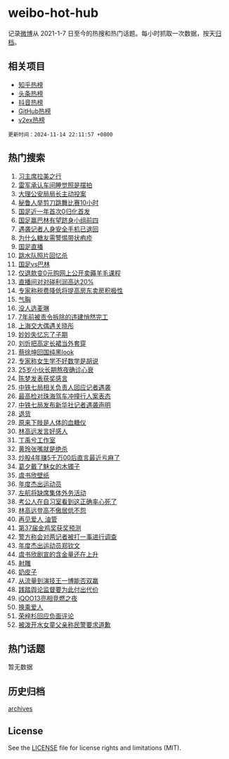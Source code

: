 # weibo-hot-hub

记录[微博](https://www.weibo.com)从 2021-1-7 日至今的热搜和热门话题。每小时抓取一次数据，按天[归档](archives)。

## 相关项目

- [知乎热榜](https://github.com/lonnyzhang423/zhihu-hot-hub)
- [头条热榜](https://github.com/lonnyzhang423/toutiao-hot-hub)
- [抖音热榜](https://github.com/lonnyzhang423/douyin-hot-hub)
- [GitHub热榜](https://github.com/lonnyzhang423/github-hot-hub)
- [v2ex热榜](https://github.com/lonnyzhang423/v2ex-hot-hub)


`更新时间：2024-11-14 22:11:57 +0800`

## 热门搜索

1. [习主席拉美之行](https://m.weibo.cn/search?containerid=100103type%3D1%26t%3D10%26q%3D%23%E4%B9%A0%E4%B8%BB%E5%B8%AD%E6%8B%89%E7%BE%8E%E4%B9%8B%E8%A1%8C%23&stream_entry_id=51&isnewpage=1&extparam=seat%3D1%26filter_type%3Drealtimehot%26stream_entry_id%3D51%26c_type%3D51%26q%3D%2523%25E4%25B9%25A0%25E4%25B8%25BB%25E5%25B8%25AD%25E6%258B%2589%25E7%25BE%258E%25E4%25B9%258B%25E8%25A1%258C%2523%26dgr%3D0%26pos%3D0%26cate%3D10103%26display_time%3D1731593516%26pre_seqid%3D17315935167570187871029)
1. [雷军承认车间睡觉照是摆拍](https://m.weibo.cn/search?containerid=100103type%3D1%26t%3D10%26q%3D%23%E9%9B%B7%E5%86%9B%E6%89%BF%E8%AE%A4%E8%BD%A6%E9%97%B4%E7%9D%A1%E8%A7%89%E7%85%A7%E6%98%AF%E6%91%86%E6%8B%8D%23&stream_entry_id=31&isnewpage=1&extparam=seat%3D1%26filter_type%3Drealtimehot%26c_type%3D31%26q%3D%2523%25E9%259B%25B7%25E5%2586%259B%25E6%2589%25BF%25E8%25AE%25A4%25E8%25BD%25A6%25E9%2597%25B4%25E7%259D%25A1%25E8%25A7%2589%25E7%2585%25A7%25E6%2598%25AF%25E6%2591%2586%25E6%258B%258D%2523%26dgr%3D0%26cate%3D5001%26flag%3D2%26realpos%3D1%26stream_entry_id%3D31%26pos%3D0%26band_rank%3D1%26lcate%3D5001%26display_time%3D1731593516%26pre_seqid%3D17315935167570187871029)
1. [大理公安局局长主动投案](https://m.weibo.cn/search?containerid=100103type%3D1%26t%3D10%26q%3D%23%E5%A4%A7%E7%90%86%E5%85%AC%E5%AE%89%E5%B1%80%E5%B1%80%E9%95%BF%E4%B8%BB%E5%8A%A8%E6%8A%95%E6%A1%88%23&stream_entry_id=31&isnewpage=1&extparam=seat%3D1%26filter_type%3Drealtimehot%26c_type%3D31%26q%3D%2523%25E5%25A4%25A7%25E7%2590%2586%25E5%2585%25AC%25E5%25AE%2589%25E5%25B1%2580%25E5%25B1%2580%25E9%2595%25BF%25E4%25B8%25BB%25E5%258A%25A8%25E6%258A%2595%25E6%25A1%2588%2523%26dgr%3D0%26cate%3D5001%26flag%3D1%26realpos%3D2%26stream_entry_id%3D31%26pos%3D1%26band_rank%3D2%26lcate%3D5001%26display_time%3D1731593516%26pre_seqid%3D17315935167570187871029)
1. [秘鲁人举剪刀跳舞比赛10小时](https://m.weibo.cn/search?containerid=100103type%3D1%26t%3D10%26q%3D%23%E7%A7%98%E9%B2%81%E4%BA%BA%E4%B8%BE%E5%89%AA%E5%88%80%E8%B7%B3%E8%88%9E%E6%AF%94%E8%B5%9B10%E5%B0%8F%E6%97%B6%23&stream_entry_id=31&isnewpage=1&extparam=seat%3D1%26filter_type%3Drealtimehot%26c_type%3D31%26q%3D%2523%25E7%25A7%2598%25E9%25B2%2581%25E4%25BA%25BA%25E4%25B8%25BE%25E5%2589%25AA%25E5%2588%2580%25E8%25B7%25B3%25E8%2588%259E%25E6%25AF%2594%25E8%25B5%259B10%25E5%25B0%258F%25E6%2597%25B6%2523%26dgr%3D0%26cate%3D5001%26flag%3D1%26realpos%3D3%26stream_entry_id%3D31%26pos%3D2%26band_rank%3D3%26lcate%3D5001%26display_time%3D1731593516%26pre_seqid%3D17315935167570187871029)
1. [国足近一年首次0归化首发](https://m.weibo.cn/search?containerid=100103type%3D1%26t%3D10%26q%3D%23%E5%9B%BD%E8%B6%B3%E8%BF%91%E4%B8%80%E5%B9%B4%E9%A6%96%E6%AC%A10%E5%BD%92%E5%8C%96%E9%A6%96%E5%8F%91%23&stream_entry_id=31&isnewpage=1&extparam=seat%3D1%26filter_type%3Drealtimehot%26c_type%3D31%26q%3D%2523%25E5%259B%25BD%25E8%25B6%25B3%25E8%25BF%2591%25E4%25B8%2580%25E5%25B9%25B4%25E9%25A6%2596%25E6%25AC%25A10%25E5%25BD%2592%25E5%258C%2596%25E9%25A6%2596%25E5%258F%2591%2523%26dgr%3D0%26cate%3D5001%26flag%3D1%26realpos%3D4%26stream_entry_id%3D31%26pos%3D3%26band_rank%3D4%26lcate%3D5001%26display_time%3D1731593516%26pre_seqid%3D17315935167570187871029)
1. [国足赢巴林有望跻身小组前四](https://m.weibo.cn/search?containerid=100103type%3D1%26t%3D10%26q%3D%23%E5%9B%BD%E8%B6%B3%E8%B5%A2%E5%B7%B4%E6%9E%97%E6%9C%89%E6%9C%9B%E8%B7%BB%E8%BA%AB%E5%B0%8F%E7%BB%84%E5%89%8D%E5%9B%9B%23&stream_entry_id=31&isnewpage=1&extparam=seat%3D1%26filter_type%3Drealtimehot%26c_type%3D31%26q%3D%2523%25E5%259B%25BD%25E8%25B6%25B3%25E8%25B5%25A2%25E5%25B7%25B4%25E6%259E%2597%25E6%259C%2589%25E6%259C%259B%25E8%25B7%25BB%25E8%25BA%25AB%25E5%25B0%258F%25E7%25BB%2584%25E5%2589%258D%25E5%259B%259B%2523%26dgr%3D0%26cate%3D5001%26flag%3D1%26realpos%3D5%26stream_entry_id%3D31%26pos%3D4%26band_rank%3D5%26lcate%3D5001%26display_time%3D1731593516%26pre_seqid%3D17315935167570187871029)
1. [遇袭记者人身安全手机已退回](https://m.weibo.cn/search?containerid=100103type%3D1%26t%3D10%26q%3D%23%E9%81%87%E8%A2%AD%E8%AE%B0%E8%80%85%E4%BA%BA%E8%BA%AB%E5%AE%89%E5%85%A8%E6%89%8B%E6%9C%BA%E5%B7%B2%E9%80%80%E5%9B%9E%23&stream_entry_id=31&isnewpage=1&extparam=seat%3D1%26filter_type%3Drealtimehot%26c_type%3D31%26q%3D%2523%25E9%2581%2587%25E8%25A2%25AD%25E8%25AE%25B0%25E8%2580%2585%25E4%25BA%25BA%25E8%25BA%25AB%25E5%25AE%2589%25E5%2585%25A8%25E6%2589%258B%25E6%259C%25BA%25E5%25B7%25B2%25E9%2580%2580%25E5%259B%259E%2523%26dgr%3D0%26cate%3D5001%26flag%3D1%26realpos%3D6%26stream_entry_id%3D31%26pos%3D5%26band_rank%3D6%26lcate%3D5001%26display_time%3D1731593516%26pre_seqid%3D17315935167570187871029)
1. [为什么糖友需警惕带状疱疹](https://m.weibo.cn/search?containerid=100103type%3D1%26t%3D10%26q%3D%23%E4%B8%BA%E4%BB%80%E4%B9%88%E7%B3%96%E5%8F%8B%E9%9C%80%E8%AD%A6%E6%83%95%E5%B8%A6%E7%8A%B6%E7%96%B1%E7%96%B9%23&stream_entry_id=31&isnewpage=1&extparam=seat%3D1%26filter_type%3Drealtimehot%26topic_ad%3D1%26c_type%3D31%26q%3D%2523%25E4%25B8%25BA%25E4%25BB%2580%25E4%25B9%2588%25E7%25B3%2596%25E5%258F%258B%25E9%259C%2580%25E8%25AD%25A6%25E6%2583%2595%25E5%25B8%25A6%25E7%258A%25B6%25E7%2596%25B1%25E7%2596%25B9%2523%26dgr%3D0%26cate%3D5001%26adid%3D264128%26stream_entry_id%3D31%26is_ad_pos%3D1%26pos%3D6%26lcate%3D5001%26band_rank%3D7%26display_time%3D1731593516%26pre_seqid%3D17315935167570187871029)
1. [国足直播](https://m.weibo.cn/search?containerid=100103type%3D1%26t%3D10%26q%3D%E5%9B%BD%E8%B6%B3%E7%9B%B4%E6%92%AD&stream_entry_id=31&isnewpage=1&extparam=seat%3D1%26filter_type%3Drealtimehot%26c_type%3D31%26q%3D%25E5%259B%25BD%25E8%25B6%25B3%25E7%259B%25B4%25E6%2592%25AD%26dgr%3D0%26cate%3D5001%26flag%3D1%26realpos%3D7%26stream_entry_id%3D31%26pos%3D7%26band_rank%3D7%26lcate%3D5001%26display_time%3D1731593516%26pre_seqid%3D17315935167570187871029)
1. [跳水队照片回忆杀](https://m.weibo.cn/search?containerid=100103type%3D1%26t%3D10%26q%3D%23%E8%B7%B3%E6%B0%B4%E9%98%9F%E7%85%A7%E7%89%87%E5%9B%9E%E5%BF%86%E6%9D%80%23&stream_entry_id=31&isnewpage=1&extparam=seat%3D1%26filter_type%3Drealtimehot%26c_type%3D31%26q%3D%2523%25E8%25B7%25B3%25E6%25B0%25B4%25E9%2598%259F%25E7%2585%25A7%25E7%2589%2587%25E5%259B%259E%25E5%25BF%2586%25E6%259D%2580%2523%26dgr%3D0%26cate%3D5001%26flag%3D1%26realpos%3D8%26stream_entry_id%3D31%26pos%3D8%26band_rank%3D8%26lcate%3D5001%26display_time%3D1731593516%26pre_seqid%3D17315935167570187871029)
1. [国足vs巴林](https://m.weibo.cn/search?containerid=100103type%3D1%26t%3D10%26q%3D%23%E5%9B%BD%E8%B6%B3vs%E5%B7%B4%E6%9E%97%23&stream_entry_id=31&isnewpage=1&extparam=seat%3D1%26filter_type%3Drealtimehot%26c_type%3D31%26q%3D%2523%25E5%259B%25BD%25E8%25B6%25B3vs%25E5%25B7%25B4%25E6%259E%2597%2523%26dgr%3D0%26cate%3D5001%26flag%3D1%26realpos%3D9%26stream_entry_id%3D31%26pos%3D9%26band_rank%3D9%26lcate%3D5001%26display_time%3D1731593516%26pre_seqid%3D17315935167570187871029)
1. [仅退款变0元购网上公开卖薅羊毛课程](https://m.weibo.cn/search?containerid=100103type%3D1%26t%3D10%26q%3D%23%E4%BB%85%E9%80%80%E6%AC%BE%E5%8F%980%E5%85%83%E8%B4%AD%E7%BD%91%E4%B8%8A%E5%85%AC%E5%BC%80%E5%8D%96%E8%96%85%E7%BE%8A%E6%AF%9B%E8%AF%BE%E7%A8%8B%23&stream_entry_id=31&isnewpage=1&extparam=seat%3D1%26filter_type%3Drealtimehot%26c_type%3D31%26q%3D%2523%25E4%25BB%2585%25E9%2580%2580%25E6%25AC%25BE%25E5%258F%25980%25E5%2585%2583%25E8%25B4%25AD%25E7%25BD%2591%25E4%25B8%258A%25E5%2585%25AC%25E5%25BC%2580%25E5%258D%2596%25E8%2596%2585%25E7%25BE%258A%25E6%25AF%259B%25E8%25AF%25BE%25E7%25A8%258B%2523%26dgr%3D0%26cate%3D5001%26flag%3D1%26realpos%3D10%26stream_entry_id%3D31%26pos%3D10%26band_rank%3D10%26lcate%3D5001%26display_time%3D1731593516%26pre_seqid%3D17315935167570187871029)
1. [直播间对对碰利润高达20%](https://m.weibo.cn/search?containerid=100103type%3D1%26t%3D10%26q%3D%23%E7%9B%B4%E6%92%AD%E9%97%B4%E5%AF%B9%E5%AF%B9%E7%A2%B0%E5%88%A9%E6%B6%A6%E9%AB%98%E8%BE%BE20%25%23&stream_entry_id=31&isnewpage=1&extparam=seat%3D1%26filter_type%3Drealtimehot%26c_type%3D31%26q%3D%2523%25E7%259B%25B4%25E6%2592%25AD%25E9%2597%25B4%25E5%25AF%25B9%25E5%25AF%25B9%25E7%25A2%25B0%25E5%2588%25A9%25E6%25B6%25A6%25E9%25AB%2598%25E8%25BE%25BE20%2525%2523%26dgr%3D0%26cate%3D5001%26flag%3D1%26realpos%3D11%26stream_entry_id%3D31%26pos%3D11%26band_rank%3D11%26lcate%3D5001%26display_time%3D1731593516%26pre_seqid%3D17315935167570187871029)
1. [专家称税费降低将提高房东卖房积极性](https://m.weibo.cn/search?containerid=100103type%3D1%26t%3D10%26q%3D%23%E4%B8%93%E5%AE%B6%E7%A7%B0%E7%A8%8E%E8%B4%B9%E9%99%8D%E4%BD%8E%E5%B0%86%E6%8F%90%E9%AB%98%E6%88%BF%E4%B8%9C%E5%8D%96%E6%88%BF%E7%A7%AF%E6%9E%81%E6%80%A7%23&stream_entry_id=31&isnewpage=1&extparam=seat%3D1%26filter_type%3Drealtimehot%26c_type%3D31%26q%3D%2523%25E4%25B8%2593%25E5%25AE%25B6%25E7%25A7%25B0%25E7%25A8%258E%25E8%25B4%25B9%25E9%2599%258D%25E4%25BD%258E%25E5%25B0%2586%25E6%258F%2590%25E9%25AB%2598%25E6%2588%25BF%25E4%25B8%259C%25E5%258D%2596%25E6%2588%25BF%25E7%25A7%25AF%25E6%259E%2581%25E6%2580%25A7%2523%26dgr%3D0%26cate%3D5001%26flag%3D1%26realpos%3D12%26stream_entry_id%3D31%26pos%3D12%26band_rank%3D12%26lcate%3D5001%26display_time%3D1731593516%26pre_seqid%3D17315935167570187871029)
1. [气胸](https://m.weibo.cn/search?containerid=100103type%3D1%26t%3D10%26q%3D%E6%B0%94%E8%83%B8&stream_entry_id=31&isnewpage=1&extparam=seat%3D1%26filter_type%3Drealtimehot%26c_type%3D31%26q%3D%25E6%25B0%2594%25E8%2583%25B8%26dgr%3D0%26cate%3D5001%26flag%3D1%26realpos%3D13%26stream_entry_id%3D31%26pos%3D13%26band_rank%3D13%26lcate%3D5001%26display_time%3D1731593516%26pre_seqid%3D17315935167570187871029)
1. [没人选麦琳](https://m.weibo.cn/search?containerid=100103type%3D1%26t%3D10%26q%3D%23%E6%B2%A1%E4%BA%BA%E9%80%89%E9%BA%A6%E7%90%B3%23&stream_entry_id=31&isnewpage=1&extparam=seat%3D1%26filter_type%3Drealtimehot%26c_type%3D31%26q%3D%2523%25E6%25B2%25A1%25E4%25BA%25BA%25E9%2580%2589%25E9%25BA%25A6%25E7%2590%25B3%2523%26dgr%3D0%26cate%3D5001%26flag%3D0%26realpos%3D14%26stream_entry_id%3D31%26pos%3D14%26band_rank%3D14%26lcate%3D5001%26display_time%3D1731593516%26pre_seqid%3D17315935167570187871029)
1. [7年前被责令拆除的违建悄然完工](https://m.weibo.cn/search?containerid=100103type%3D1%26t%3D10%26q%3D%237%E5%B9%B4%E5%89%8D%E8%A2%AB%E8%B4%A3%E4%BB%A4%E6%8B%86%E9%99%A4%E7%9A%84%E8%BF%9D%E5%BB%BA%E6%82%84%E7%84%B6%E5%AE%8C%E5%B7%A5%23&stream_entry_id=31&isnewpage=1&extparam=seat%3D1%26filter_type%3Drealtimehot%26c_type%3D31%26q%3D%25237%25E5%25B9%25B4%25E5%2589%258D%25E8%25A2%25AB%25E8%25B4%25A3%25E4%25BB%25A4%25E6%258B%2586%25E9%2599%25A4%25E7%259A%2584%25E8%25BF%259D%25E5%25BB%25BA%25E6%2582%2584%25E7%2584%25B6%25E5%25AE%258C%25E5%25B7%25A5%2523%26dgr%3D0%26cate%3D5001%26flag%3D1%26realpos%3D15%26stream_entry_id%3D31%26pos%3D15%26band_rank%3D15%26lcate%3D5001%26display_time%3D1731593516%26pre_seqid%3D17315935167570187871029)
1. [上海交大偶遇关晓彤](https://m.weibo.cn/search?containerid=100103type%3D1%26t%3D10%26q%3D%23%E4%B8%8A%E6%B5%B7%E4%BA%A4%E5%A4%A7%E5%81%B6%E9%81%87%E5%85%B3%E6%99%93%E5%BD%A4%23&stream_entry_id=31&isnewpage=1&extparam=seat%3D1%26filter_type%3Drealtimehot%26c_type%3D31%26q%3D%2523%25E4%25B8%258A%25E6%25B5%25B7%25E4%25BA%25A4%25E5%25A4%25A7%25E5%2581%25B6%25E9%2581%2587%25E5%2585%25B3%25E6%2599%2593%25E5%25BD%25A4%2523%26dgr%3D0%26cate%3D5001%26flag%3D2%26realpos%3D16%26stream_entry_id%3D31%26pos%3D16%26band_rank%3D16%26lcate%3D5001%26display_time%3D1731593516%26pre_seqid%3D17315935167570187871029)
1. [妙妙失忆忘了子期](https://m.weibo.cn/search?containerid=100103type%3D1%26t%3D10%26q%3D%23%E5%A6%99%E5%A6%99%E5%A4%B1%E5%BF%86%E5%BF%98%E4%BA%86%E5%AD%90%E6%9C%9F%23&stream_entry_id=31&isnewpage=1&extparam=seat%3D1%26filter_type%3Drealtimehot%26c_type%3D31%26q%3D%2523%25E5%25A6%2599%25E5%25A6%2599%25E5%25A4%25B1%25E5%25BF%2586%25E5%25BF%2598%25E4%25BA%2586%25E5%25AD%2590%25E6%259C%259F%2523%26dgr%3D0%26cate%3D5001%26flag%3D0%26realpos%3D17%26stream_entry_id%3D31%26pos%3D17%26band_rank%3D17%26lcate%3D5001%26display_time%3D1731593516%26pre_seqid%3D17315935167570187871029)
1. [刘忻把高定长裙当外套穿](https://m.weibo.cn/search?containerid=100103type%3D1%26t%3D10%26q%3D%E5%88%98%E5%BF%BB%E6%8A%8A%E9%AB%98%E5%AE%9A%E9%95%BF%E8%A3%99%E5%BD%93%E5%A4%96%E5%A5%97%E7%A9%BF&stream_entry_id=31&isnewpage=1&extparam=seat%3D1%26filter_type%3Drealtimehot%26c_type%3D31%26q%3D%25E5%2588%2598%25E5%25BF%25BB%25E6%258A%258A%25E9%25AB%2598%25E5%25AE%259A%25E9%2595%25BF%25E8%25A3%2599%25E5%25BD%2593%25E5%25A4%2596%25E5%25A5%2597%25E7%25A9%25BF%26dgr%3D0%26cate%3D5001%26flag%3D0%26realpos%3D18%26stream_entry_id%3D31%26pos%3D18%26band_rank%3D18%26lcate%3D5001%26display_time%3D1731593516%26pre_seqid%3D17315935167570187871029)
1. [蔡徐坤回国纯黑look](https://m.weibo.cn/search?containerid=100103type%3D1%26t%3D10%26q%3D%23%E8%94%A1%E5%BE%90%E5%9D%A4%E5%9B%9E%E5%9B%BD%E7%BA%AF%E9%BB%91look%23&stream_entry_id=31&isnewpage=1&extparam=seat%3D1%26filter_type%3Drealtimehot%26c_type%3D31%26q%3D%2523%25E8%2594%25A1%25E5%25BE%2590%25E5%259D%25A4%25E5%259B%259E%25E5%259B%25BD%25E7%25BA%25AF%25E9%25BB%2591look%2523%26dgr%3D0%26cate%3D5001%26flag%3D1%26realpos%3D19%26stream_entry_id%3D31%26pos%3D19%26band_rank%3D19%26lcate%3D5001%26display_time%3D1731593516%26pre_seqid%3D17315935167570187871029)
1. [专家称女生学不好数学是胡说](https://m.weibo.cn/search?containerid=100103type%3D1%26t%3D10%26q%3D%23%E4%B8%93%E5%AE%B6%E7%A7%B0%E5%A5%B3%E7%94%9F%E5%AD%A6%E4%B8%8D%E5%A5%BD%E6%95%B0%E5%AD%A6%E6%98%AF%E8%83%A1%E8%AF%B4%23&stream_entry_id=31&isnewpage=1&extparam=seat%3D1%26filter_type%3Drealtimehot%26c_type%3D31%26q%3D%2523%25E4%25B8%2593%25E5%25AE%25B6%25E7%25A7%25B0%25E5%25A5%25B3%25E7%2594%259F%25E5%25AD%25A6%25E4%25B8%258D%25E5%25A5%25BD%25E6%2595%25B0%25E5%25AD%25A6%25E6%2598%25AF%25E8%2583%25A1%25E8%25AF%25B4%2523%26dgr%3D0%26cate%3D5001%26flag%3D1%26realpos%3D20%26stream_entry_id%3D31%26pos%3D20%26band_rank%3D20%26lcate%3D5001%26display_time%3D1731593516%26pre_seqid%3D17315935167570187871029)
1. [25岁小伙长期熬夜确诊心衰](https://m.weibo.cn/search?containerid=100103type%3D1%26t%3D10%26q%3D%2325%E5%B2%81%E5%B0%8F%E4%BC%99%E9%95%BF%E6%9C%9F%E7%86%AC%E5%A4%9C%E7%A1%AE%E8%AF%8A%E5%BF%83%E8%A1%B0%23&stream_entry_id=31&isnewpage=1&extparam=seat%3D1%26filter_type%3Drealtimehot%26c_type%3D31%26q%3D%252325%25E5%25B2%2581%25E5%25B0%258F%25E4%25BC%2599%25E9%2595%25BF%25E6%259C%259F%25E7%2586%25AC%25E5%25A4%259C%25E7%25A1%25AE%25E8%25AF%258A%25E5%25BF%2583%25E8%25A1%25B0%2523%26dgr%3D0%26cate%3D5001%26flag%3D0%26realpos%3D21%26stream_entry_id%3D31%26pos%3D21%26band_rank%3D21%26lcate%3D5001%26display_time%3D1731593516%26pre_seqid%3D17315935167570187871029)
1. [陈梦发表获奖感言](https://m.weibo.cn/search?containerid=100103type%3D1%26t%3D10%26q%3D%23%E9%99%88%E6%A2%A6%E5%8F%91%E8%A1%A8%E8%8E%B7%E5%A5%96%E6%84%9F%E8%A8%80%23&stream_entry_id=31&isnewpage=1&extparam=seat%3D1%26filter_type%3Drealtimehot%26c_type%3D31%26q%3D%2523%25E9%2599%2588%25E6%25A2%25A6%25E5%258F%2591%25E8%25A1%25A8%25E8%258E%25B7%25E5%25A5%2596%25E6%2584%259F%25E8%25A8%2580%2523%26dgr%3D0%26cate%3D5001%26flag%3D1%26realpos%3D22%26stream_entry_id%3D31%26pos%3D22%26band_rank%3D22%26lcate%3D5001%26display_time%3D1731593516%26pre_seqid%3D17315935167570187871029)
1. [中铁七局相关负责人回应记者遇袭](https://m.weibo.cn/search?containerid=100103type%3D1%26t%3D10%26q%3D%23%E4%B8%AD%E9%93%81%E4%B8%83%E5%B1%80%E7%9B%B8%E5%85%B3%E8%B4%9F%E8%B4%A3%E4%BA%BA%E5%9B%9E%E5%BA%94%E8%AE%B0%E8%80%85%E9%81%87%E8%A2%AD%23&stream_entry_id=31&isnewpage=1&extparam=seat%3D1%26filter_type%3Drealtimehot%26c_type%3D31%26q%3D%2523%25E4%25B8%25AD%25E9%2593%2581%25E4%25B8%2583%25E5%25B1%2580%25E7%259B%25B8%25E5%2585%25B3%25E8%25B4%259F%25E8%25B4%25A3%25E4%25BA%25BA%25E5%259B%259E%25E5%25BA%2594%25E8%25AE%25B0%25E8%2580%2585%25E9%2581%2587%25E8%25A2%25AD%2523%26dgr%3D0%26cate%3D5001%26flag%3D0%26realpos%3D23%26stream_entry_id%3D31%26pos%3D23%26band_rank%3D23%26lcate%3D5001%26display_time%3D1731593516%26pre_seqid%3D17315935167570187871029)
1. [最高检对珠海驾车冲撞行人案表态](https://m.weibo.cn/search?containerid=100103type%3D1%26t%3D10%26q%3D%23%E6%9C%80%E9%AB%98%E6%A3%80%E5%AF%B9%E7%8F%A0%E6%B5%B7%E9%A9%BE%E8%BD%A6%E5%86%B2%E6%92%9E%E8%A1%8C%E4%BA%BA%E6%A1%88%E8%A1%A8%E6%80%81%23&stream_entry_id=31&isnewpage=1&extparam=seat%3D1%26filter_type%3Drealtimehot%26c_type%3D31%26q%3D%2523%25E6%259C%2580%25E9%25AB%2598%25E6%25A3%2580%25E5%25AF%25B9%25E7%258F%25A0%25E6%25B5%25B7%25E9%25A9%25BE%25E8%25BD%25A6%25E5%2586%25B2%25E6%2592%259E%25E8%25A1%258C%25E4%25BA%25BA%25E6%25A1%2588%25E8%25A1%25A8%25E6%2580%2581%2523%26dgr%3D0%26cate%3D5001%26flag%3D0%26realpos%3D24%26stream_entry_id%3D31%26pos%3D24%26band_rank%3D24%26lcate%3D5001%26display_time%3D1731593516%26pre_seqid%3D17315935167570187871029)
1. [中铁七局发布新华社记者遇袭声明](https://m.weibo.cn/search?containerid=100103type%3D1%26t%3D10%26q%3D%23%E4%B8%AD%E9%93%81%E4%B8%83%E5%B1%80%E5%8F%91%E5%B8%83%E6%96%B0%E5%8D%8E%E7%A4%BE%E8%AE%B0%E8%80%85%E9%81%87%E8%A2%AD%E5%A3%B0%E6%98%8E%23&stream_entry_id=31&isnewpage=1&extparam=seat%3D1%26filter_type%3Drealtimehot%26c_type%3D31%26q%3D%2523%25E4%25B8%25AD%25E9%2593%2581%25E4%25B8%2583%25E5%25B1%2580%25E5%258F%2591%25E5%25B8%2583%25E6%2596%25B0%25E5%258D%258E%25E7%25A4%25BE%25E8%25AE%25B0%25E8%2580%2585%25E9%2581%2587%25E8%25A2%25AD%25E5%25A3%25B0%25E6%2598%258E%2523%26dgr%3D0%26cate%3D5001%26flag%3D1%26realpos%3D25%26stream_entry_id%3D31%26pos%3D25%26band_rank%3D25%26lcate%3D5001%26display_time%3D1731593516%26pre_seqid%3D17315935167570187871029)
1. [退货](https://m.weibo.cn/search?containerid=100103type%3D1%26t%3D10%26q%3D%E9%80%80%E8%B4%A7&stream_entry_id=31&isnewpage=1&extparam=seat%3D1%26filter_type%3Drealtimehot%26c_type%3D31%26q%3D%25E9%2580%2580%25E8%25B4%25A7%26dgr%3D0%26cate%3D5001%26flag%3D1%26realpos%3D26%26stream_entry_id%3D31%26pos%3D26%26band_rank%3D26%26lcate%3D5001%26display_time%3D1731593516%26pre_seqid%3D17315935167570187871029)
1. [原来下肢是人体的血糖仪](https://m.weibo.cn/search?containerid=100103type%3D1%26t%3D10%26q%3D%23%E5%8E%9F%E6%9D%A5%E4%B8%8B%E8%82%A2%E6%98%AF%E4%BA%BA%E4%BD%93%E7%9A%84%E8%A1%80%E7%B3%96%E4%BB%AA%23&stream_entry_id=31&isnewpage=1&extparam=seat%3D1%26filter_type%3Drealtimehot%26c_type%3D31%26q%3D%2523%25E5%258E%259F%25E6%259D%25A5%25E4%25B8%258B%25E8%2582%25A2%25E6%2598%25AF%25E4%25BA%25BA%25E4%25BD%2593%25E7%259A%2584%25E8%25A1%2580%25E7%25B3%2596%25E4%25BB%25AA%2523%26dgr%3D0%26cate%3D5001%26flag%3D0%26realpos%3D27%26stream_entry_id%3D31%26pos%3D27%26band_rank%3D27%26lcate%3D5001%26display_time%3D1731593516%26pre_seqid%3D17315935167570187871029)
1. [林高远发言好感人](https://m.weibo.cn/search?containerid=100103type%3D1%26t%3D10%26q%3D%23%E6%9E%97%E9%AB%98%E8%BF%9C%E5%8F%91%E8%A8%80%E5%A5%BD%E6%84%9F%E4%BA%BA%23&stream_entry_id=31&isnewpage=1&extparam=seat%3D1%26filter_type%3Drealtimehot%26c_type%3D31%26q%3D%2523%25E6%259E%2597%25E9%25AB%2598%25E8%25BF%259C%25E5%258F%2591%25E8%25A8%2580%25E5%25A5%25BD%25E6%2584%259F%25E4%25BA%25BA%2523%26dgr%3D0%26cate%3D5001%26flag%3D1%26realpos%3D28%26stream_entry_id%3D31%26pos%3D28%26band_rank%3D28%26lcate%3D5001%26display_time%3D1731593516%26pre_seqid%3D17315935167570187871029)
1. [丁禹兮工作室](https://m.weibo.cn/search?containerid=100103type%3D1%26t%3D10%26q%3D%23%E4%B8%81%E7%A6%B9%E5%85%AE%E5%B7%A5%E4%BD%9C%E5%AE%A4%23&stream_entry_id=31&isnewpage=1&extparam=seat%3D1%26filter_type%3Drealtimehot%26c_type%3D31%26q%3D%2523%25E4%25B8%2581%25E7%25A6%25B9%25E5%2585%25AE%25E5%25B7%25A5%25E4%25BD%259C%25E5%25AE%25A4%2523%26dgr%3D0%26cate%3D5001%26flag%3D0%26realpos%3D29%26stream_entry_id%3D31%26pos%3D29%26band_rank%3D29%26lcate%3D5001%26display_time%3D1731593516%26pre_seqid%3D17315935167570187871029)
1. [黄玲张嘴就是绝杀](https://m.weibo.cn/search?containerid=100103type%3D1%26t%3D10%26q%3D%E9%BB%84%E7%8E%B2%E5%BC%A0%E5%98%B4%E5%B0%B1%E6%98%AF%E7%BB%9D%E6%9D%80&stream_entry_id=31&isnewpage=1&extparam=seat%3D1%26filter_type%3Drealtimehot%26c_type%3D31%26q%3D%25E9%25BB%2584%25E7%258E%25B2%25E5%25BC%25A0%25E5%2598%25B4%25E5%25B0%25B1%25E6%2598%25AF%25E7%25BB%259D%25E6%259D%2580%26dgr%3D0%26cate%3D5001%26flag%3D1%26realpos%3D30%26stream_entry_id%3D31%26pos%3D30%26band_rank%3D30%26lcate%3D5001%26display_time%3D1731593516%26pre_seqid%3D17315935167570187871029)
1. [炒股4年赚5千万00后直言最近亏麻了](https://m.weibo.cn/search?containerid=100103type%3D1%26t%3D10%26q%3D%23%E7%82%92%E8%82%A14%E5%B9%B4%E8%B5%9A5%E5%8D%83%E4%B8%8700%E5%90%8E%E7%9B%B4%E8%A8%80%E6%9C%80%E8%BF%91%E4%BA%8F%E9%BA%BB%E4%BA%86%23&stream_entry_id=31&isnewpage=1&extparam=seat%3D1%26filter_type%3Drealtimehot%26c_type%3D31%26q%3D%2523%25E7%2582%2592%25E8%2582%25A14%25E5%25B9%25B4%25E8%25B5%259A5%25E5%258D%2583%25E4%25B8%258700%25E5%2590%258E%25E7%259B%25B4%25E8%25A8%2580%25E6%259C%2580%25E8%25BF%2591%25E4%25BA%258F%25E9%25BA%25BB%25E4%25BA%2586%2523%26dgr%3D0%26cate%3D5001%26flag%3D0%26realpos%3D31%26stream_entry_id%3D31%26pos%3D31%26band_rank%3D31%26lcate%3D5001%26display_time%3D1731593516%26pre_seqid%3D17315935167570187871029)
1. [葛夕戴了魅女的木镯子](https://m.weibo.cn/search?containerid=100103type%3D1%26t%3D10%26q%3D%E8%91%9B%E5%A4%95%E6%88%B4%E4%BA%86%E9%AD%85%E5%A5%B3%E7%9A%84%E6%9C%A8%E9%95%AF%E5%AD%90&stream_entry_id=31&isnewpage=1&extparam=seat%3D1%26filter_type%3Drealtimehot%26c_type%3D31%26q%3D%25E8%2591%259B%25E5%25A4%2595%25E6%2588%25B4%25E4%25BA%2586%25E9%25AD%2585%25E5%25A5%25B3%25E7%259A%2584%25E6%259C%25A8%25E9%2595%25AF%25E5%25AD%2590%26dgr%3D0%26cate%3D5001%26flag%3D0%26realpos%3D32%26stream_entry_id%3D31%26pos%3D32%26band_rank%3D32%26lcate%3D5001%26display_time%3D1731593516%26pre_seqid%3D17315935167570187871029)
1. [虞书欣壁纸](https://m.weibo.cn/search?containerid=100103type%3D1%26t%3D10%26q%3D%E8%99%9E%E4%B9%A6%E6%AC%A3%E5%A3%81%E7%BA%B8&stream_entry_id=31&isnewpage=1&extparam=seat%3D1%26filter_type%3Drealtimehot%26c_type%3D31%26q%3D%25E8%2599%259E%25E4%25B9%25A6%25E6%25AC%25A3%25E5%25A3%2581%25E7%25BA%25B8%26dgr%3D0%26cate%3D5001%26flag%3D1%26realpos%3D33%26stream_entry_id%3D31%26pos%3D33%26band_rank%3D33%26lcate%3D5001%26display_time%3D1731593516%26pre_seqid%3D17315935167570187871029)
1. [年度杰出运动员](https://m.weibo.cn/search?containerid=100103type%3D1%26t%3D10%26q%3D%23%E5%B9%B4%E5%BA%A6%E6%9D%B0%E5%87%BA%E8%BF%90%E5%8A%A8%E5%91%98%23&stream_entry_id=31&isnewpage=1&extparam=seat%3D1%26filter_type%3Drealtimehot%26c_type%3D31%26q%3D%2523%25E5%25B9%25B4%25E5%25BA%25A6%25E6%259D%25B0%25E5%2587%25BA%25E8%25BF%2590%25E5%258A%25A8%25E5%2591%2598%2523%26dgr%3D0%26cate%3D5001%26flag%3D1%26realpos%3D34%26stream_entry_id%3D31%26pos%3D34%26band_rank%3D34%26lcate%3D5001%26display_time%3D1731593516%26pre_seqid%3D17315935167570187871029)
1. [左航将缺席集体外务活动](https://m.weibo.cn/search?containerid=100103type%3D1%26t%3D10%26q%3D%23%E5%B7%A6%E8%88%AA%E5%B0%86%E7%BC%BA%E5%B8%AD%E9%9B%86%E4%BD%93%E5%A4%96%E5%8A%A1%E6%B4%BB%E5%8A%A8%23&stream_entry_id=31&isnewpage=1&extparam=seat%3D1%26filter_type%3Drealtimehot%26c_type%3D31%26q%3D%2523%25E5%25B7%25A6%25E8%2588%25AA%25E5%25B0%2586%25E7%25BC%25BA%25E5%25B8%25AD%25E9%259B%2586%25E4%25BD%2593%25E5%25A4%2596%25E5%258A%25A1%25E6%25B4%25BB%25E5%258A%25A8%2523%26dgr%3D0%26cate%3D5001%26flag%3D1%26realpos%3D35%26stream_entry_id%3D31%26pos%3D35%26band_rank%3D35%26lcate%3D5001%26display_time%3D1731593516%26pre_seqid%3D17315935167570187871029)
1. [考公人在自习室看到这正确率心死了](https://m.weibo.cn/search?containerid=100103type%3D1%26t%3D10%26q%3D%23%E8%80%83%E5%85%AC%E4%BA%BA%E5%9C%A8%E8%87%AA%E4%B9%A0%E5%AE%A4%E7%9C%8B%E5%88%B0%E8%BF%99%E6%AD%A3%E7%A1%AE%E7%8E%87%E5%BF%83%E6%AD%BB%E4%BA%86%23&stream_entry_id=31&isnewpage=1&extparam=seat%3D1%26filter_type%3Drealtimehot%26c_type%3D31%26q%3D%2523%25E8%2580%2583%25E5%2585%25AC%25E4%25BA%25BA%25E5%259C%25A8%25E8%2587%25AA%25E4%25B9%25A0%25E5%25AE%25A4%25E7%259C%258B%25E5%2588%25B0%25E8%25BF%2599%25E6%25AD%25A3%25E7%25A1%25AE%25E7%258E%2587%25E5%25BF%2583%25E6%25AD%25BB%25E4%25BA%2586%2523%26dgr%3D0%26cate%3D5001%26flag%3D1%26realpos%3D36%26stream_entry_id%3D31%26pos%3D36%26band_rank%3D36%26lcate%3D5001%26display_time%3D1731593516%26pre_seqid%3D17315935167570187871029)
1. [林高远登高不傲居低不怨](https://m.weibo.cn/search?containerid=100103type%3D1%26t%3D10%26q%3D%23%E6%9E%97%E9%AB%98%E8%BF%9C%E7%99%BB%E9%AB%98%E4%B8%8D%E5%82%B2%E5%B1%85%E4%BD%8E%E4%B8%8D%E6%80%A8%23&stream_entry_id=31&isnewpage=1&extparam=seat%3D1%26filter_type%3Drealtimehot%26c_type%3D31%26q%3D%2523%25E6%259E%2597%25E9%25AB%2598%25E8%25BF%259C%25E7%2599%25BB%25E9%25AB%2598%25E4%25B8%258D%25E5%2582%25B2%25E5%25B1%2585%25E4%25BD%258E%25E4%25B8%258D%25E6%2580%25A8%2523%26dgr%3D0%26cate%3D5001%26flag%3D1%26realpos%3D37%26stream_entry_id%3D31%26pos%3D37%26band_rank%3D37%26lcate%3D5001%26display_time%3D1731593516%26pre_seqid%3D17315935167570187871029)
1. [再见爱人 油管](https://m.weibo.cn/search?containerid=100103type%3D1%26t%3D10%26q%3D%E5%86%8D%E8%A7%81%E7%88%B1%E4%BA%BA+%E6%B2%B9%E7%AE%A1&stream_entry_id=31&isnewpage=1&extparam=seat%3D1%26filter_type%3Drealtimehot%26c_type%3D31%26q%3D%25E5%2586%258D%25E8%25A7%2581%25E7%2588%25B1%25E4%25BA%25BA%2520%25E6%25B2%25B9%25E7%25AE%25A1%26dgr%3D0%26cate%3D5001%26flag%3D1%26realpos%3D38%26stream_entry_id%3D31%26pos%3D38%26band_rank%3D38%26lcate%3D5001%26display_time%3D1731593516%26pre_seqid%3D17315935167570187871029)
1. [第37届金鸡奖获奖预测](https://m.weibo.cn/search?containerid=100103type%3D1%26t%3D10%26q%3D%23%E7%AC%AC37%E5%B1%8A%E9%87%91%E9%B8%A1%E5%A5%96%E8%8E%B7%E5%A5%96%E9%A2%84%E6%B5%8B%23&stream_entry_id=31&isnewpage=1&extparam=seat%3D1%26filter_type%3Drealtimehot%26c_type%3D31%26q%3D%2523%25E7%25AC%25AC37%25E5%25B1%258A%25E9%2587%2591%25E9%25B8%25A1%25E5%25A5%2596%25E8%258E%25B7%25E5%25A5%2596%25E9%25A2%2584%25E6%25B5%258B%2523%26dgr%3D0%26cate%3D5001%26flag%3D0%26realpos%3D39%26stream_entry_id%3D31%26pos%3D39%26band_rank%3D39%26lcate%3D5001%26display_time%3D1731593516%26pre_seqid%3D17315935167570187871029)
1. [警方称会对两记者被打一事进行调查](https://m.weibo.cn/search?containerid=100103type%3D1%26t%3D10%26q%3D%23%E8%AD%A6%E6%96%B9%E7%A7%B0%E4%BC%9A%E5%AF%B9%E4%B8%A4%E8%AE%B0%E8%80%85%E8%A2%AB%E6%89%93%E4%B8%80%E4%BA%8B%E8%BF%9B%E8%A1%8C%E8%B0%83%E6%9F%A5%23&stream_entry_id=31&isnewpage=1&extparam=seat%3D1%26filter_type%3Drealtimehot%26c_type%3D31%26q%3D%2523%25E8%25AD%25A6%25E6%2596%25B9%25E7%25A7%25B0%25E4%25BC%259A%25E5%25AF%25B9%25E4%25B8%25A4%25E8%25AE%25B0%25E8%2580%2585%25E8%25A2%25AB%25E6%2589%2593%25E4%25B8%2580%25E4%25BA%258B%25E8%25BF%259B%25E8%25A1%258C%25E8%25B0%2583%25E6%259F%25A5%2523%26dgr%3D0%26cate%3D5001%26flag%3D0%26realpos%3D40%26stream_entry_id%3D31%26pos%3D40%26band_rank%3D40%26lcate%3D5001%26display_time%3D1731593516%26pre_seqid%3D17315935167570187871029)
1. [年度杰出运动员郑钦文](https://m.weibo.cn/search?containerid=100103type%3D1%26t%3D10%26q%3D%23%E5%B9%B4%E5%BA%A6%E6%9D%B0%E5%87%BA%E8%BF%90%E5%8A%A8%E5%91%98%E9%83%91%E9%92%A6%E6%96%87%23&stream_entry_id=31&isnewpage=1&extparam=seat%3D1%26filter_type%3Drealtimehot%26c_type%3D31%26q%3D%2523%25E5%25B9%25B4%25E5%25BA%25A6%25E6%259D%25B0%25E5%2587%25BA%25E8%25BF%2590%25E5%258A%25A8%25E5%2591%2598%25E9%2583%2591%25E9%2592%25A6%25E6%2596%2587%2523%26dgr%3D0%26cate%3D5001%26flag%3D1%26realpos%3D41%26stream_entry_id%3D31%26pos%3D41%26band_rank%3D41%26lcate%3D5001%26display_time%3D1731593516%26pre_seqid%3D17315935167570187871029)
1. [虞书欣剧宣的含金量还在上升](https://m.weibo.cn/search?containerid=100103type%3D1%26t%3D10%26q%3D%E8%99%9E%E4%B9%A6%E6%AC%A3%E5%89%A7%E5%AE%A3%E7%9A%84%E5%90%AB%E9%87%91%E9%87%8F%E8%BF%98%E5%9C%A8%E4%B8%8A%E5%8D%87&stream_entry_id=31&isnewpage=1&extparam=seat%3D1%26filter_type%3Drealtimehot%26c_type%3D31%26q%3D%25E8%2599%259E%25E4%25B9%25A6%25E6%25AC%25A3%25E5%2589%25A7%25E5%25AE%25A3%25E7%259A%2584%25E5%2590%25AB%25E9%2587%2591%25E9%2587%258F%25E8%25BF%2598%25E5%259C%25A8%25E4%25B8%258A%25E5%258D%2587%26dgr%3D0%26cate%3D5001%26flag%3D1%26realpos%3D42%26stream_entry_id%3D31%26pos%3D42%26band_rank%3D42%26lcate%3D5001%26display_time%3D1731593516%26pre_seqid%3D17315935167570187871029)
1. [射雕](https://m.weibo.cn/search?containerid=100103type%3D1%26t%3D10%26q%3D%E5%B0%84%E9%9B%95&stream_entry_id=31&isnewpage=1&extparam=seat%3D1%26filter_type%3Drealtimehot%26c_type%3D31%26q%3D%25E5%25B0%2584%25E9%259B%2595%26dgr%3D0%26cate%3D5001%26flag%3D0%26realpos%3D43%26stream_entry_id%3D31%26pos%3D43%26band_rank%3D43%26lcate%3D5001%26display_time%3D1731593516%26pre_seqid%3D17315935167570187871029)
1. [奶皮子](https://m.weibo.cn/search?containerid=100103type%3D1%26t%3D10%26q%3D%E5%A5%B6%E7%9A%AE%E5%AD%90&stream_entry_id=31&isnewpage=1&extparam=seat%3D1%26filter_type%3Drealtimehot%26c_type%3D31%26q%3D%25E5%25A5%25B6%25E7%259A%25AE%25E5%25AD%2590%26dgr%3D0%26cate%3D5001%26flag%3D0%26realpos%3D44%26stream_entry_id%3D31%26pos%3D44%26band_rank%3D44%26lcate%3D5001%26display_time%3D1731593516%26pre_seqid%3D17315935167570187871029)
1. [从流量到演技王一博能否双赢](https://m.weibo.cn/search?containerid=100103type%3D1%26t%3D10%26q%3D%23%E4%BB%8E%E6%B5%81%E9%87%8F%E5%88%B0%E6%BC%94%E6%8A%80%E7%8E%8B%E4%B8%80%E5%8D%9A%E8%83%BD%E5%90%A6%E5%8F%8C%E8%B5%A2%23&stream_entry_id=31&isnewpage=1&extparam=seat%3D1%26filter_type%3Drealtimehot%26c_type%3D31%26q%3D%2523%25E4%25BB%258E%25E6%25B5%2581%25E9%2587%258F%25E5%2588%25B0%25E6%25BC%2594%25E6%258A%2580%25E7%258E%258B%25E4%25B8%2580%25E5%258D%259A%25E8%2583%25BD%25E5%2590%25A6%25E5%258F%258C%25E8%25B5%25A2%2523%26dgr%3D0%26cate%3D5001%26flag%3D0%26realpos%3D45%26stream_entry_id%3D31%26pos%3D45%26band_rank%3D45%26lcate%3D5001%26display_time%3D1731593516%26pre_seqid%3D17315935167570187871029)
1. [践踏舆论监督要为此付出代价](https://m.weibo.cn/search?containerid=100103type%3D1%26t%3D10%26q%3D%23%E8%B7%B5%E8%B8%8F%E8%88%86%E8%AE%BA%E7%9B%91%E7%9D%A3%E8%A6%81%E4%B8%BA%E6%AD%A4%E4%BB%98%E5%87%BA%E4%BB%A3%E4%BB%B7%23&stream_entry_id=31&isnewpage=1&extparam=seat%3D1%26filter_type%3Drealtimehot%26c_type%3D31%26q%3D%2523%25E8%25B7%25B5%25E8%25B8%258F%25E8%2588%2586%25E8%25AE%25BA%25E7%259B%2591%25E7%259D%25A3%25E8%25A6%2581%25E4%25B8%25BA%25E6%25AD%25A4%25E4%25BB%2598%25E5%2587%25BA%25E4%25BB%25A3%25E4%25BB%25B7%2523%26dgr%3D0%26cate%3D5001%26flag%3D1%26realpos%3D46%26stream_entry_id%3D31%26pos%3D46%26band_rank%3D46%26lcate%3D5001%26display_time%3D1731593516%26pre_seqid%3D17315935167570187871029)
1. [iQOO13亮相竞燃之夜](https://m.weibo.cn/search?containerid=100103type%3D1%26t%3D10%26q%3D%23iQOO13%E4%BA%AE%E7%9B%B8%E7%AB%9E%E7%87%83%E4%B9%8B%E5%A4%9C%23&stream_entry_id=31&isnewpage=1&extparam=seat%3D1%26filter_type%3Drealtimehot%26c_type%3D31%26q%3D%2523iQOO13%25E4%25BA%25AE%25E7%259B%25B8%25E7%25AB%259E%25E7%2587%2583%25E4%25B9%258B%25E5%25A4%259C%2523%26dgr%3D0%26cate%3D5001%26adid%3D264284%26realpos%3D47%26stream_entry_id%3D31%26flag%3D0%26pos%3D47%26lcate%3D5001%26band_rank%3D47%26display_time%3D1731593516%26pre_seqid%3D17315935167570187871029)
1. [换乘爱人](https://m.weibo.cn/search?containerid=100103type%3D1%26t%3D10%26q%3D%E6%8D%A2%E4%B9%98%E7%88%B1%E4%BA%BA&stream_entry_id=31&isnewpage=1&extparam=seat%3D1%26filter_type%3Drealtimehot%26c_type%3D31%26q%3D%25E6%258D%25A2%25E4%25B9%2598%25E7%2588%25B1%25E4%25BA%25BA%26dgr%3D0%26cate%3D5001%26flag%3D1%26realpos%3D48%26stream_entry_id%3D31%26pos%3D48%26band_rank%3D48%26lcate%3D5001%26display_time%3D1731593516%26pre_seqid%3D17315935167570187871029)
1. [荣梓杉回应负面评论](https://m.weibo.cn/search?containerid=100103type%3D1%26t%3D10%26q%3D%23%E8%8D%A3%E6%A2%93%E6%9D%89%E5%9B%9E%E5%BA%94%E8%B4%9F%E9%9D%A2%E8%AF%84%E8%AE%BA%23&stream_entry_id=31&isnewpage=1&extparam=seat%3D1%26filter_type%3Drealtimehot%26c_type%3D31%26q%3D%2523%25E8%258D%25A3%25E6%25A2%2593%25E6%259D%2589%25E5%259B%259E%25E5%25BA%2594%25E8%25B4%259F%25E9%259D%25A2%25E8%25AF%2584%25E8%25AE%25BA%2523%26dgr%3D0%26cate%3D5001%26flag%3D0%26realpos%3D49%26stream_entry_id%3D31%26pos%3D49%26band_rank%3D49%26lcate%3D5001%26display_time%3D1731593516%26pre_seqid%3D17315935167570187871029)
1. [被泼开水女童父亲称民警要求道歉](https://m.weibo.cn/search?containerid=100103type%3D1%26t%3D10%26q%3D%23%E8%A2%AB%E6%B3%BC%E5%BC%80%E6%B0%B4%E5%A5%B3%E7%AB%A5%E7%88%B6%E4%BA%B2%E7%A7%B0%E6%B0%91%E8%AD%A6%E8%A6%81%E6%B1%82%E9%81%93%E6%AD%89%23&stream_entry_id=31&isnewpage=1&extparam=seat%3D1%26filter_type%3Drealtimehot%26c_type%3D31%26q%3D%2523%25E8%25A2%25AB%25E6%25B3%25BC%25E5%25BC%2580%25E6%25B0%25B4%25E5%25A5%25B3%25E7%25AB%25A5%25E7%2588%25B6%25E4%25BA%25B2%25E7%25A7%25B0%25E6%25B0%2591%25E8%25AD%25A6%25E8%25A6%2581%25E6%25B1%2582%25E9%2581%2593%25E6%25AD%2589%2523%26dgr%3D0%26cate%3D5001%26flag%3D0%26realpos%3D50%26stream_entry_id%3D31%26pos%3D50%26band_rank%3D50%26lcate%3D5001%26display_time%3D1731593516%26pre_seqid%3D17315935167570187871029)

## 热门话题

暂无数据

## 历史归档

[archives](archives)

## License

See the [LICENSE](LICENSE) file for license rights and limitations (MIT).
